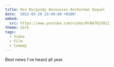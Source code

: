 ```yaml
---
title: Ron Burgundy Announces Anchorman Sequel
date: '2012-03-29 23:49:49 +0100'
embed:
  src: https://www.youtube.com/video/MrNA7RjU91I
theme: dark
tags:
  - Video
  - Film
  - Comedy
---
```

Best news I've heard all year.
